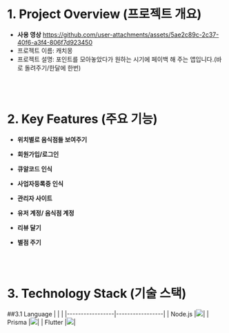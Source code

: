 # 1. Project Overview (프로젝트 개요)
- **사용 영상**
https://github.com/user-attachments/assets/5ae2c89c-2c37-40f6-a3f4-806f7d923450
- 프로젝트 이름: 캐치몽
- 프로젝트 설명: 포인트를 모아놓았다가 원하는 시기에 페이백 해 주는 앱입니다.(바로 돌려주기/한달에 한번)

<br/>
<br/>

# 2. Key Features (주요 기능)
- **위치별로 음식점들 보여주기**

- **회원가입/로그인**

- **큐알코드 인식**

- **사업자등록증 인식**

- **관리자 사이트**

- **유저 계정/ 음식점 계정**

- **리뷰 달기**

- **별점 주기**

<br/>
<br/>

# 3. Technology Stack (기술 스택)
##3.1 Language
|  |  |
|-----------------|-----------------|
| Node.js    |<img src="https://img.shields.io/badge/node.js-5FA04E?style=for-the-badge&logo=nodedotjs&logoColor=white">| 
| Prisma    |<img src="https://img.shields.io/badge/prisma-2D3748?style=for-the-badge&logo=prisma&logoColor=white">| 
| Flutter    |<img src="https://img.shields.io/badge/flutter-02569B?style=for-the-badge&logo=typescript&logoColor=white">| 


<br/>
<br/>



